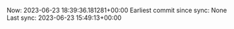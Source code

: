 Now: 2023-06-23 18:39:36.181281+00:00 Earliest commit since sync: None Last sync: 2023-06-23 15:49:13+00:00
